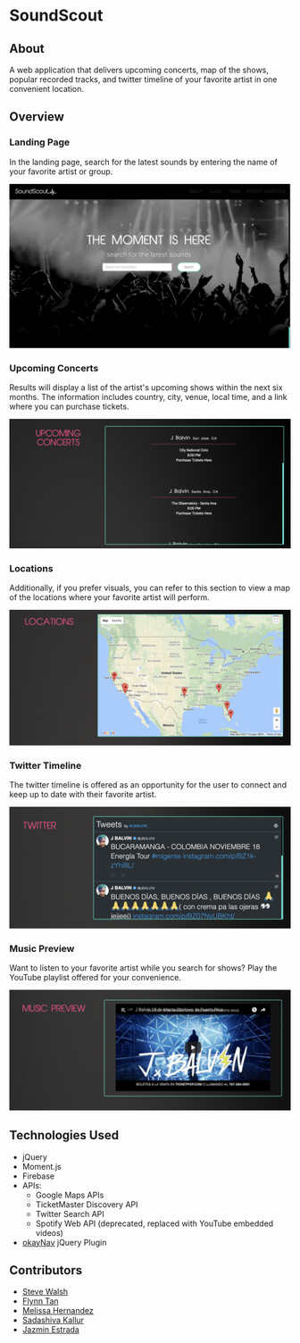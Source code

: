 # SoundScout

## About
A web application that delivers upcoming concerts, map of the shows, popular recorded tracks, and twitter timeline of your favorite artist in one convenient location.

## Overview

### Landing Page
In the landing page, search for the latest sounds by entering the name of your favorite artist or group.

![landing-page-image](./assets/images/landing-page.png)

### Upcoming Concerts
Results will display a list of the artist's upcoming shows within the next six months. The information includes country, city, venue, local time, and a link where you can purchase tickets.

![upcoming-concerts-image](./assets/images/upcoming-concerts.png)

### Locations
Additionally, if you prefer visuals, you can refer to this section to view a map of the locations where your favorite artist will perform.

![locations-image](./assets/images/locations.png)

### Twitter Timeline
The twitter timeline is offered as an opportunity for the user to connect and keep up to date with their favorite artist.

![twitter-timeline-image](./assets/images/twitter-timeline.png)

### Music Preview
Want to listen to your favorite artist while you search for shows? Play the YouTube playlist offered for your convenience.

![music-preview-image](./assets/images/music-preview.png)

## Technologies Used
  * jQuery
  * Moment.js
  * Firebase
  * APIs:
    * Google Maps APIs
    * TicketMaster Discovery API
    * Twitter Search API
    * Spotify Web API (deprecated, replaced with YouTube embedded videos)
  * [okayNav](https://github.com/VPenkov/okayNav) jQuery Plugin
  
## Contributors
 * [Steve Walsh](https://github.com/Finfischley)
 * [Flynn Tan](https://github.com/sundropgold)
 * [Melissa Hernandez](https://github.com/MissHernandez)
 * [Sadashiva Kallur](https://github.com/sadashivakj)
 * [Jazmin Estrada](https://github.com/jazmin10)



